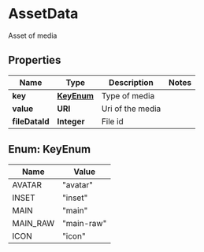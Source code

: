 

# AssetData

Asset of media

## Properties

Name | Type | Description | Notes
------------ | ------------- | ------------- | -------------
**key** | [**KeyEnum**](#KeyEnum) | Type of media | 
**value** | **URI** | Uri of the media | 
**fileDataId** | **Integer** | File id | 



## Enum: KeyEnum

Name | Value
---- | -----
AVATAR | &quot;avatar&quot;
INSET | &quot;inset&quot;
MAIN | &quot;main&quot;
MAIN_RAW | &quot;main-raw&quot;
ICON | &quot;icon&quot;



